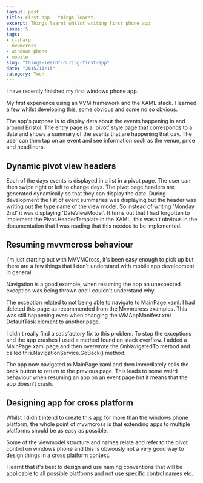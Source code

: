 ```yaml
---
layout: post
title: First app - things learnt.
excerpt: Things learnt whilst writing first phone app
issue: 5
tags: 
- c-sharp
- mvvmcross
- windows-phone
- mobile
slug: "things-learnt-during-first-app"
date: "2015/11/15"
category: Tech
---
```



I have recently finished my first windows phone app.

My first experience using an VVM framework and the XAML stack. I learned a few whilst developing this, some obvious and some no so obvious. 

The app's purpose is to display data about the events happening in and around Bristol. The entry page is a 'pivot' style page that corresponds to a date and shows a summary of the events that are happening that day. The user can then tap on an event and see information such as the venue, price and headliners.

## Dynamic pivot view headers ##

Each of the days events is displayed in a list in a pivot page. The user can then swipe right or left to change days. The pivot page headers are generated dynamically so that they can display the date.
During development the list of event summaries was displaying but the header was writing out the type name of the view model. So instead of writing 'Monday 2nd' it was displaying 'DateViewModel'. 
It turns out that I had forgotten to implement the Pivot.HeaderTemplate in the XAML, this wasn't obvious in the documentation that I was reading that this needed to be implemented.

## Resuming mvvmcross behaviour ##

I'm just starting out with MVVMCross, it's been easy enough to pick up but there are a few things that I don't understand with mobile app development in general.

Navigation is a good example, when resuming the app an unexpected exception was being thrown and I couldn't understand why.

The exception related to not being able to navigate to MainPage.xaml. I had deleted this page as recommended from the Mvvmcross examples. This was still happening even when changing the WMAppManifest.xml DefaultTask element to another page. 

I didn't really find a satisfactory fix to this problem. To stop the exceptions and the app crashes I used a method found on stack overflow. I added a MainPage.xaml page and then overwrote the OnNavigatedTo method and called this.NavigationService.GoBack() method. 

The app now navigated to MainPage.xaml and then immediately calls the back button to return to the previous page. This leads to some weird behaviour when resuming an app on an event page but it means that the app doesn't crash.

## Designing app for cross platform ##

Whilst I didn't intend to create this app for more than the windows phone platform, the whole point of mvvmcross is that extending apps to multiple platforms should be as easy as possible.

Some of the viewmodel structure and names relate and refer to the pivot control on windows phone and this is obviously not a very good way to design things in a cross platform context.

I learnt that it's best to design and use naming conventions that will be applicable to all possible platforms and not use specific control names etc.
